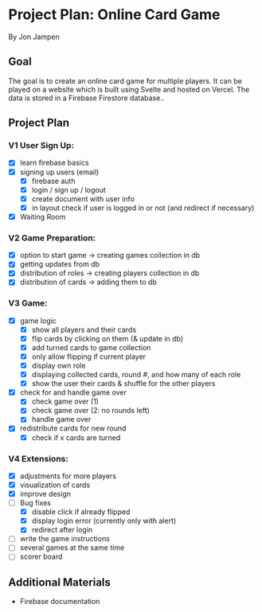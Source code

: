 # Project Plan: Online Card Game
By Jon Jampen

## Goal
The goal is to create an online card game for multiple players. It can be played on a website which is built using Svelte and hosted on Vercel. The data is stored in a Firebase Firestore database..

## Project Plan
### V1 User Sign Up:
- [x] learn firebase basics
- [x] signing up users (email)
    - [x] firebase auth
    - [x] login / sign up / logout
    - [x] create document with user info
    - [x] in layout check if user is logged in or not (and redirect if necessary)
- [x] Waiting Room
### V2 Game Preparation:
- [x] option to start game -> creating games collection in db
- [x] getting updates from db
- [x] distribution of roles -> creating players collection in db
- [x] distribution of cards -> adding them to db
### V3 Game:
- [x] game logic
    - [x] show all players and their cards
    - [x] flip cards by clicking on them (& update in db)
    - [x] add turned cards to game collection
    - [x] only allow flipping if current player
    - [x] display own role
    - [x] displaying collected cards, round #, and how many of each role
    - [x] show the user their cards & shuffle for the other players
- [x] check for and handle game over
    - [x] check game over (1)
    - [x] check game over (2: no rounds left)
    - [x] handle game over
- [x] redistribute cards for new round
    - [x] check if x cards are turned
### V4 Extensions:
- [x] adjustments for more players
- [x] visualization of cards
- [x] improve design
- [ ] Bug fixes
    - [x] disable click if already flipped
    - [x] display login error (currently only with alert)
    - [x] redirect after login
- [ ] write the game instructions
- [ ] several games at the same time
- [ ] scorer board

## Additional Materials
- Firebase documentation